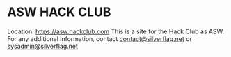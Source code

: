 # ASW HACK CLUB
Location: https://asw.hackclub.com
This is a site for the Hack Club as ASW.
For any additional information, contact contact@silverflag.net or sysadmin@silverflag.net
